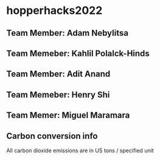 # hopperhacks2022
## Team Member: Adam Nebylitsa
## Team Memeber: Kahlil Polalck-Hinds
## Team Member: Adit Anand
## Team Memeber: Henry Shi
## Team Memer: Miguel Maramara

## Carbon conversion info
All carbon dioxide emissions are in US tons / specified unit
